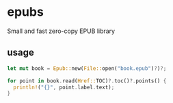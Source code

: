 # epubs
Small and fast zero-copy EPUB library

## usage
```rust
let mut book = Epub::new(File::open("book.epub")?)?;

for point in book.read(Href::TOC)?.toc()?.points() {
  println!("{}", point.label.text);
}
```
